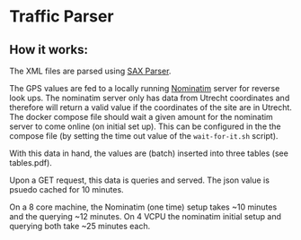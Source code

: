 # Traffic Parser

## How it works:
The XML files are parsed using [SAX Parser](https://docs.oracle.com/javase/tutorial/jaxp/sax/parsing.html).

The GPS values are fed to a locally running [Nominatim](https://nominatim.org/) server for reverse look ups.
The nominatim server only has data from Utrecht coordinates and therefore will return a valid value if the 
coordinates of the site are in Utrecht. The docker compose file should wait a given amount for the nominatim
server to come online (on initial set up). This can be configured in the the compose file (by setting the time out value
of the `wait-for-it.sh` script).
 

With this data in hand, the values are (batch) inserted into three tables (see tables.pdf).

Upon a GET request, this data is queries and served. The json value is psuedo cached for 10 minutes.

On a 8 core machine, the Nominatim (one time) setup takes ~10 minutes and the querying ~12 minutes.
On 4 VCPU the nominatim initial setup and querying both take ~25 minutes each.
